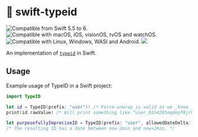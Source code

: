 # 🪪 swift-typeid

<picture><img alt="Compatible from Swift 5.5 to 6." src="https://img.shields.io/badge/Swift-6.0_%7C_5.10--5.5-blue"></picture>
<picture><img alt="Compatible with macOS, iOS, visionOS, tvOS and watchOS." src="https://img.shields.io/badge/Platforms-macOS_%7C_iOS_%7C_visionOS_%7C_tvOS_%7C_watchOS-blue"></picture>
<picture><img alt="Compatible with Linux, Windows, WASI and Android." src="https://img.shields.io/badge/Platforms-Linux_%7C_Windows_%7C_WASI_%7C_Android-blue"></picture>
[![](<https://img.shields.io/github/v/release/Frizlab/swift-typeid>)](<https://github.com/Frizlab/swift-typeid/releases>)

An implementation of [`typeid`](https://github.com/jetpack-io/typeid) in Swift.

## Usage

Example usage of TypeID in a Swift project:
```swift
import TypeID

let id = TypeID(prefix: "user")! /* Force-unwrap is valid as we _know_ the prefix “user” is valid. */
print(id.rawValue) /* Will print something like “user_01h4285mqdepf8jrk9e1mjdjm1”. */

let purposefullyImpreciseID = TypeID(prefix: "user", allowedDateDelta: 120)!
/* The resulting ID has a date between now-2min and now+2min. */
```
